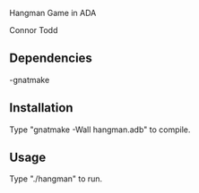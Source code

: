Hangman Game in ADA

Connor Todd

## Dependencies

-gnatmake

## Installation

Type "gnatmake -Wall hangman.adb" to compile.

## Usage

Type "./hangman" to run.

